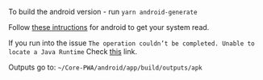 To build the android version - run `yarn android-generate`

Follow [these intructions](https://capacitorjs.com/docs/getting-started) for android to get your system read.

If you run into the issue `The operation couldn’t be completed. Unable to locate a Java Runtime`
Check [this](https://forum.ionicframework.com/t/unable-to-locate-a-java-runtime-error-when-building-for-android-on-mac/221148) link.

Outputs go to:
`~/Core-PWA/android/app/build/outputs/apk`
